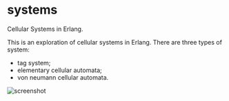 # systems
Cellular Systems in Erlang.

This is an exploration of cellular systems in Erlang. There are three types of system:

- tag system;
- elementary cellular automata;
- von neumann cellular automata.

![screenshot](https://www.dropbox.com/s/humpp5o5xwl44ce/ca_screenshot.png?dl=1)
